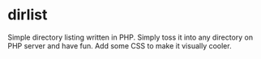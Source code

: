 # dirlist
Simple directory listing written in PHP.
Simply toss it into any directory on PHP server and have fun.
Add some CSS to make it visually cooler.
